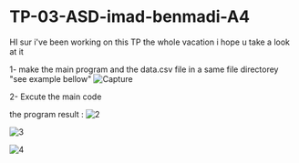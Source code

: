 # TP-03-ASD-imad-benmadi-A4

HI sur i've been working on this TP the whole vacation 
i hope u take a look at it 

1- make the main program and the data.csv file in a same file directorey "see example bellow"
![Capture](https://user-images.githubusercontent.com/106430872/211680564-ebf27294-8175-40c1-ab8c-0ccbb9809a46.PNG)

2- Excute the main code 

the program result : 
![2](https://user-images.githubusercontent.com/106430872/211680737-a6525a92-ede9-4b4f-87b1-50b49f232e72.PNG)

![3](https://user-images.githubusercontent.com/106430872/211681019-d83f99bf-c9c7-4446-85d8-f7cac8d0c57a.PNG)

![4](https://user-images.githubusercontent.com/106430872/211681162-70bf89e8-08c6-40d3-bc55-49459632f691.PNG)
